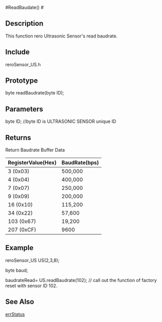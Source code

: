 #ReadBaudate() #

## Description ##
This function rero Ultrasonic Sensor's read baudrate.

## Include ##
reroSensor_US.h

## Prototype ##
byte readBaudrate(byte ID);

## Parameters ##

byte ID;            //byte ID is ULTRASONIC SENSOR unique ID

## Returns ##
Return Baudrate Buffer Data

|RegisterValue(Hex)|BaudRate(bps)|
|:-----------------|:------------|
|3   (0x03)|500,000       |
|4   (0x04)|400,000       |
|7   (0x07)|250,000       |
|9   (0x09)|200,000       |
|16  (0x10)|115,200       |
|34  (0x22)|57,600        |
|103 (0x67)|19,200        |
|207 (0xCF)|9600          |


## Example ##
reroSensor_US US(2,3,8);

byte baud;

baudrateRead= US.readBaudrate(102); // call out the function of factory reset with sensor ID 102.

## See Also ##

[errStatus](https://github.com/duckwalker/Cytron-Ultrasonic-Sensor-Arduino-Library/blob/wiki/example/Error%20Status.md)



